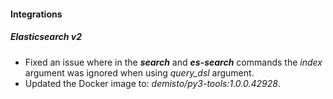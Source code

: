 #### Integrations
##### Elasticsearch v2
- Fixed an issue where in the ***search*** and ***es-search*** commands the *index* argument was ignored when using *query_dsl* argument.
- Updated the Docker image to: *demisto/py3-tools:1.0.0.42928*.